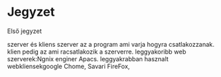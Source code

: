 # Jegyzet
Első jegyzet

szerver és kliens
szerver az a program ami varja hogyra csatlakozzanak.
klien pedig az ami racsatlakozik a szerverre.
leggyakoribb web szerverek:Ngnix enginer Apacs.
leggyakrabban hasznalt webkliensekgoogle Chome, Savari FireFox,